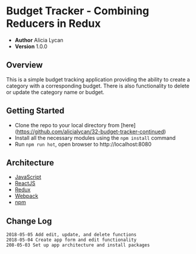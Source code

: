 # Budget Tracker - Combining Reducers in Redux

- **Author** Alicia Lycan
- **Version** 1.0.0

## Overview
This is a simple budget tracking application providing the ability to create a category with a corresponding budget. There is also functionality to delete or update the category name or budget.

## Getting Started
- Clone the repo to your local directory from [here] (https://github.com/alicialycan/32-budget-tracker-continued)
- Install all the necessary modules using the `npm install` command
- Run `npm run hot`, open browser to http://localhost:8080

## Architecture
- [JavaScript](https://www.javascript.com/)
- [ReactJS](https://reactjs.org/)
- [Redux](https://redux.js.org/)
- [Webpack](https://webpack.js.org/)
- [npm](https://npmjs.org/)

## Change Log
```
2018-05-05 Add edit, update, and delete functions
2018-05-04 Create app form and edit functionality
208-05-03 Set up app architecture and install packages
```